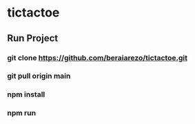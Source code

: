 # tictactoe

## Run Project
### git clone https://github.com/beraiarezo/tictactoe.git
### git pull origin main
### npm install
### npm run
